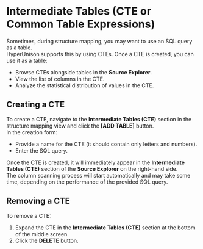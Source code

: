 # Intermediate Tables (CTE or Common Table Expressions)

Sometimes, during structure mapping, you may want to use an SQL query as a table.  
HyperUnison supports this by using CTEs. Once a CTE is created, you can use it as a table:  
- Browse CTEs alongside tables in the **Source Explorer**.  
- View the list of columns in the CTE.  
- Analyze the statistical distribution of values in the CTE.  

## Creating a CTE

To create a CTE, navigate to the **Intermediate Tables (CTE)** section in the structure mapping view and click the **[ADD TABLE]** button.  
In the creation form:  
- Provide a name for the CTE (it should contain only letters and numbers).  
- Enter the SQL query.  

Once the CTE is created, it will immediately appear in the **Intermediate Tables (CTE)** section of the **Source Explorer** on the right-hand side.  
The column scanning process will start automatically and may take some time, depending on the performance of the provided SQL query.

## Removing a CTE

To remove a CTE:  
1. Expand the CTE in the **Intermediate Tables (CTE)** section at the bottom of the middle screen.  
2. Click the **DELETE** button.  
